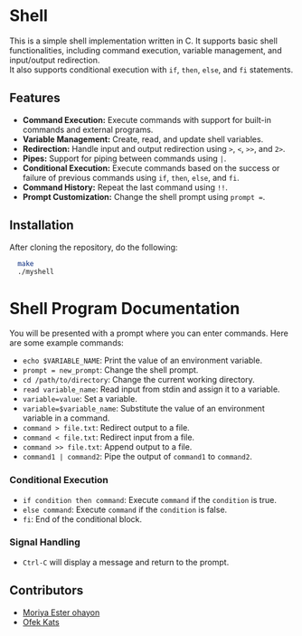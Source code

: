 # Shell

This is a simple shell implementation written in C. It supports basic shell functionalities, including command execution, variable management, and input/output redirection.   
It also supports conditional execution with `if`, `then`, `else`, and `fi` statements.

## Features

- **Command Execution:** Execute commands with support for built-in commands and external programs.
- **Variable Management:** Create, read, and update shell variables.
- **Redirection:** Handle input and output redirection using `>`, `<`, `>>`, and `2>`.
- **Pipes:** Support for piping between commands using `|`.
- **Conditional Execution:** Execute commands based on the success or failure of previous commands using `if`, `then`, `else`, and `fi`.
- **Command History:** Repeat the last command using `!!`.
- **Prompt Customization:** Change the shell prompt using `prompt =`.

## Installation
After cloning the repository, do the following:
```bash
  make
  ./myshell
```
# Shell Program Documentation

You will be presented with a prompt where you can enter commands. Here are some example commands:

*   `echo $VARIABLE_NAME`: Print the value of an environment variable.
*   `prompt = new_prompt`: Change the shell prompt.
*   `cd /path/to/directory`: Change the current working directory.
*   `read variable_name`: Read input from stdin and assign it to a variable.
*   `variable=value`: Set a variable.
*   `variable=$variable_name`: Substitute the value of an environment variable in a command.
*   `command > file.txt`: Redirect output to a file.
*   `command < file.txt`: Redirect input from a file.
*   `command >> file.txt`: Append output to a file.
*   `command1 | command2`: Pipe the output of `command1` to `command2`.

### Conditional Execution

*   `if condition then command`: Execute `command` if the `condition` is true.
*   `else command`: Execute `command` if the `condition` is false.
*   `fi`: End of the conditional block.

### Signal Handling

*   `Ctrl-C` will display a message and return to the prompt.

## Contributors
*  <a href="https://github.com/MoriyaEster">Moriya Ester ohayon</a>
*  <a href="https://github.com/ofekats">Ofek Kats</a>

